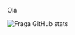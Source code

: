 
Ola

![Fraga GitHub stats](https://github-readme-stats.vercel.app/api?username=davi12345452&show_icons=true&theme=dracula&count_private=true)
